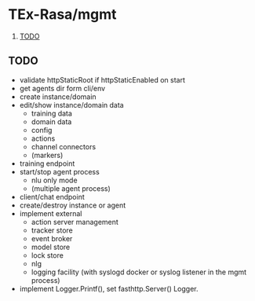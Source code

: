 # TEx-Rasa/mgmt

1. [TODO](#todo)

## TODO

* validate httpStaticRoot if httpStaticEnabled on start
* get agents dir form cli/env
* create instance/domain
* edit/show instance/domain data
  * training data
  * domain data
  * config
  * actions
  * channel connectors
  * (markers)
* training endpoint
* start/stop agent process
  * nlu only mode
  * (multiple agent process)
* client/chat endpoint
* create/destroy instance or agent
* implement external
  * action server management
  * tracker store
  * event broker
  * model store
  * lock store
  * nlg
  * logging facility (with syslogd docker or syslog listener in the mgmt process)
* implement Logger.Printf(), set fasthttp.Server() Logger.
